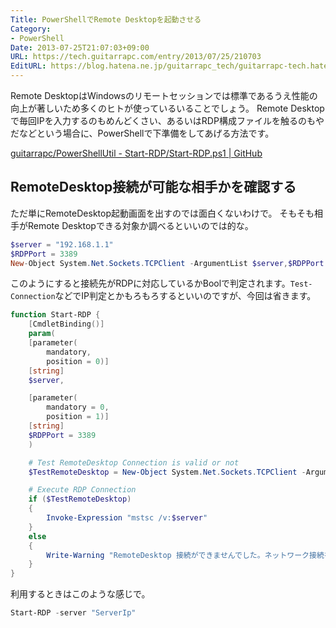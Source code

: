 ```yaml
---
Title: PowerShellでRemote Desktopを起動させる
Category:
- PowerShell
Date: 2013-07-25T21:07:03+09:00
URL: https://tech.guitarrapc.com/entry/2013/07/25/210703
EditURL: https://blog.hatena.ne.jp/guitarrapc_tech/guitarrapc-tech.hatenablog.com/atom/entry/6802418398340941732
---
```


<!--
Date: 2013-07-25T21:07:03+09:00
URL: https://tech.guitarrapc.com/entry/2013/07/25/210703
-->

Remote DesktopはWindowsのリモートセッションでは標準であるうえ性能の向上が著しいため多くのヒトが使っているいることでしょう。
Remote Desktopで毎回IPを入力するのもめんどくさい、あるいはRDP構成ファイルを触るのもやだなどという場合に、PowerShellで下準備をしてあげる方法です。

[guitarrapc/PowerShellUtil - Start-RDP/Start-RDP.ps1 | GitHub](https://github.com/guitarrapc/PowerShellUtil/blob/master/Start-RDP/Start-RDP.ps1)

## RemoteDesktop接続が可能な相手かを確認する

ただ単にRemoteDesktop起動画面を出すのでは面白くないわけで。
そもそも相手がRemote Desktopできる対象か調べるといいのでは的な。

```ps1
$server = "192.168.1.1"
$RDPPort = 3389
New-Object System.Net.Sockets.TCPClient -ArgumentList $server,$RDPPort
```

このようにすると接続先がRDPに対応しているかBoolで判定されます。`Test-Connection`などでIP判定とかもろもろするといいのですが、今回は省きます。

```ps1
function Start-RDP {
    [CmdletBinding()]
    param(
    [parameter(
        mandatory,
        position = 0)]
    [string]
    $server,

    [parameter(
        mandatory = 0,
        position = 1)]
    [string]
    $RDPPort = 3389
    )

    # Test RemoteDesktop Connection is valid or not
    $TestRemoteDesktop = New-Object System.Net.Sockets.TCPClient -ArgumentList $server,$RDPPort

    # Execute RDP Connection
    if ($TestRemoteDesktop)
    {
        Invoke-Expression "mstsc /v:$server"
    }
    else
    {
        Write-Warning "RemoteDesktop 接続ができませんでした。ネットワーク接続を確認してください。"
    }
}
```


利用するときはこのような感じで。

```ps1
Start-RDP -server "ServerIp"
```
